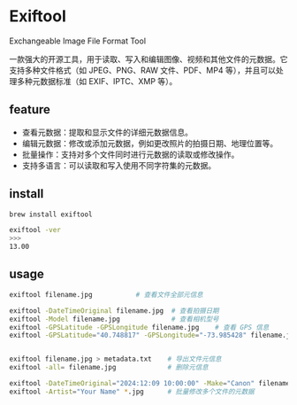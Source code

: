 # Exiftool

Exchangeable Image File Format Tool

一款强大的开源工具，用于读取、写入和编辑图像、视频和其他文件的元数据。它支持多种文件格式（如 JPEG、PNG、RAW 文件、PDF、MP4 等），并且可以处理多种元数据标准（如 EXIF、IPTC、XMP 等）。

## feature

- 查看元数据：提取和显示文件的详细元数据信息。
- 编辑元数据：修改或添加元数据，例如更改照片的拍摄日期、地理位置等。
- 批量操作：支持对多个文件同时进行元数据的读取或修改操作。
- 支持多语言：可以读取和写入使用不同字符集的元数据。

## install

```bash
brew install exiftool

exiftool -ver
>>>
13.00
```

## usage

```bash
exiftool filename.jpg           # 查看文件全部元信息

exiftool -DateTimeOriginal filename.jpg  # 查看拍摄日期
exiftool -Model filename.jpg             # 查看相机型号
exiftool -GPSLatitude -GPSLongitude filename.jpg    # 查看 GPS 信息
exiftool -GPSLatitude="40.748817" -GPSLongitude="-73.985428" filename.jpg   # 修改 GPS 坐标


exiftool filename.jpg > metadata.txt    # 导出文件元信息
exiftool -all= filename.jpg             # 删除元信息

exiftool -DateTimeOriginal="2024:12:09 10:00:00" -Make="Canon" filename.jpg  # 同时修改多个字段
exiftool -Artist="Your Name" *.jpg      # 批量修改多个文件的元数据
```
